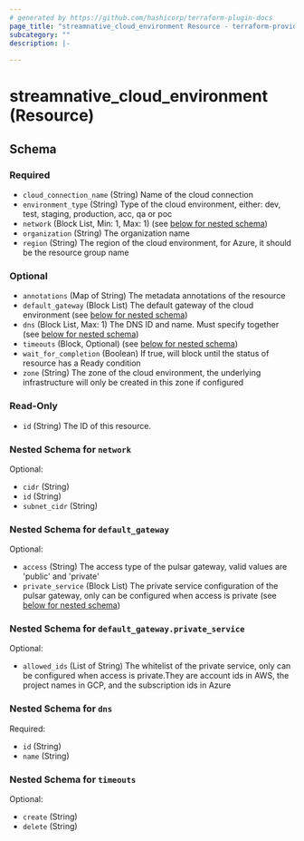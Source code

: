 ```yaml
---
# generated by https://github.com/hashicorp/terraform-plugin-docs
page_title: "streamnative_cloud_environment Resource - terraform-provider-streamnative"
subcategory: ""
description: |-
  
---
```


# streamnative_cloud_environment (Resource)





<!-- schema generated by tfplugindocs -->
## Schema

### Required

- `cloud_connection_name` (String) Name of the cloud connection
- `environment_type` (String) Type of the cloud environment, either: dev, test, staging, production, acc, qa or poc
- `network` (Block List, Min: 1, Max: 1) (see [below for nested schema](#nestedblock--network))
- `organization` (String) The organization name
- `region` (String) The region of the cloud environment, for Azure, it should be the resource group name

### Optional

- `annotations` (Map of String) The metadata annotations of the resource
- `default_gateway` (Block List) The default gateway of the cloud environment (see [below for nested schema](#nestedblock--default_gateway))
- `dns` (Block List, Max: 1) The DNS ID and name. Must specify together (see [below for nested schema](#nestedblock--dns))
- `timeouts` (Block, Optional) (see [below for nested schema](#nestedblock--timeouts))
- `wait_for_completion` (Boolean) If true, will block until the status of resource has a Ready condition
- `zone` (String) The zone of the cloud environment, the underlying infrastructure will only be created in this zone if configured

### Read-Only

- `id` (String) The ID of this resource.

<a id="nestedblock--network"></a>
### Nested Schema for `network`

Optional:

- `cidr` (String)
- `id` (String)
- `subnet_cidr` (String)


<a id="nestedblock--default_gateway"></a>
### Nested Schema for `default_gateway`

Optional:

- `access` (String) The access type of the pulsar gateway, valid values are 'public' and 'private'
- `private_service` (Block List) The private service configuration of the pulsar gateway, only can be configured when access is private (see [below for nested schema](#nestedblock--default_gateway--private_service))

<a id="nestedblock--default_gateway--private_service"></a>
### Nested Schema for `default_gateway.private_service`

Optional:

- `allowed_ids` (List of String) The whitelist of the private service, only can be configured when access is private.They are account ids in AWS, the project names in GCP, and the subscription ids in Azure



<a id="nestedblock--dns"></a>
### Nested Schema for `dns`

Required:

- `id` (String)
- `name` (String)


<a id="nestedblock--timeouts"></a>
### Nested Schema for `timeouts`

Optional:

- `create` (String)
- `delete` (String)

